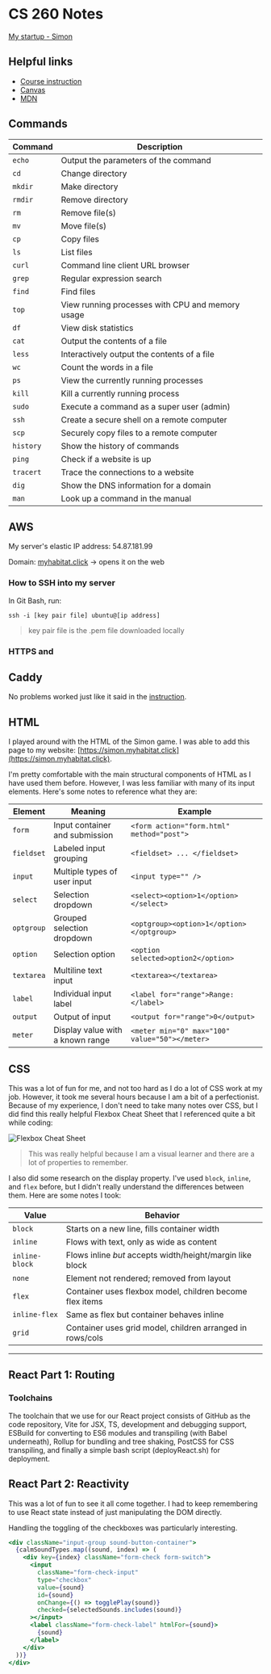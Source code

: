 # CS 260 Notes

[My startup - Simon](https://simon.cs260.click)

## Helpful links

- [Course instruction](https://github.com/webprogramming260)
- [Canvas](https://byu.instructure.com)
- [MDN](https://developer.mozilla.org)

## Commands
| Command   | Description                                         |
|-----------|-----------------------------------------------------|
| `echo`    | Output the parameters of the command                |
| `cd`      | Change directory                                    |
| `mkdir`   | Make directory                                      |
| `rmdir`   | Remove directory                                    |
| `rm`      | Remove file(s)                                      |
| `mv`      | Move file(s)                                        |
| `cp`      | Copy files                                          |
| `ls`      | List files                                          |
| `curl`    | Command line client URL browser                     |
| `grep`    | Regular expression search                           |
| `find`    | Find files                                          |
| `top`     | View running processes with CPU and memory usage    |
| `df`      | View disk statistics                                |
| `cat`     | Output the contents of a file                       |
| `less`    | Interactively output the contents of a file         |
| `wc`      | Count the words in a file                           |
| `ps`      | View the currently running processes                |
| `kill`    | Kill a currently running process                    |
| `sudo`    | Execute a command as a super user (admin)           |
| `ssh`     | Create a secure shell on a remote computer          |
| `scp`     | Securely copy files to a remote computer            |
| `history` | Show the history of commands                        |
| `ping`    | Check if a website is up                            |
| `tracert` | Trace the connections to a website                  |
| `dig`     | Show the DNS information for a domain               |
| `man`     | Look up a command in the manual                     |


## AWS

My server's elastic IP address: 54.87.181.99

Domain: [myhabitat.click](https://myhabitat.click) &rarr; opens it on the web

### How to SSH into my server
In Git Bash, run:

`ssh -i [key pair file] ubuntu@[ip address]`
>key pair file is the .pem file downloaded locally

### HTTPS and


## Caddy

No problems worked just like it said in the [instruction](https://github.com/webprogramming260/.github/blob/main/profile/webServers/https/https.md).

## HTML

I played around with the HTML of the Simon game. I was able to add this page to my website: [https://simon.myhabitat.click](https://simon.myhabitat.click).

I'm pretty comfortable with the main structural components of HTML as I have used them before. However, I was less familiar with many of its input elements. Here's some notes to reference what they are:

| Element    | Meaning                          | Example                                        |
| ---------- | -------------------------------- | ---------------------------------------------- |
| `form`     | Input container and submission   | `<form action="form.html" method="post">`      |
| `fieldset` | Labeled input grouping           | `<fieldset> ... </fieldset>`                   |
| `input`    | Multiple types of user input     | `<input type="" />`                            |
| `select`   | Selection dropdown               | `<select><option>1</option></select>`          |
| `optgroup` | Grouped selection dropdown       | `<optgroup><option>1</option></optgroup>`      |
| `option`   | Selection option                 | `<option selected>option2</option>`            |
| `textarea` | Multiline text input             | `<textarea></textarea>`                        |
| `label`    | Individual input label           | `<label for="range">Range: </label>`           |
| `output`   | Output of input                  | `<output for="range">0</output>`               |
| `meter`    | Display value with a known range | `<meter min="0" max="100" value="50"></meter>` |


## CSS

This was a lot of fun for me, and not too hard as I do a lot of CSS work at my job. However, it took me several hours because I am a bit of a perfectionist. Because of my experience, I don't need to take many notes over CSS, but I did find this really helpful Flexbox Cheat Sheet that I referenced quite a bit while coding:

![Flexbox Cheat Sheet](https://preview.redd.it/vd9dc7wfk9471.png?width=1080&crop=smart&auto=webp&s=a76f999c5919ea54062092686816e9647c4cd5af)
>This was really helpful because I am a visual learner and there are a lot of properties to remember.

I also did some research on the display property. I've used `block`, `inline`, and `flex` before, but I didn't really understand the differences between them. Here are some notes I took:


| Value         | Behavior                                                                 
|---------------|--------------------------------------------------------------------------|
| `block`     | Starts on a new line, fills container width                              |
| `inline`    | Flows with text, only as wide as content                                 | 
| `inline-block` | Flows inline *but* accepts width/height/margin like block             | 
| `none`      | Element not rendered; removed from layout                                |
| `flex`      | Container uses flexbox model, children become flex items                 |
| `inline-flex` | Same as flex but container behaves inline                              |
| `grid`      | Container uses grid model, children arranged in rows/cols                |

---

## React Part 1: Routing

### Toolchains
The toolchain that we use for our React project consists of GitHub as the code repository, Vite for JSX, TS, development and debugging support, ESBuild for converting to ES6 modules and transpiling (with Babel underneath), Rollup for bundling and tree shaking, PostCSS for CSS transpiling, and finally a simple bash script (deployReact.sh) for deployment.

## React Part 2: Reactivity

This was a lot of fun to see it all come together. I had to keep remembering to use React state instead of just manipulating the DOM directly.

Handling the toggling of the checkboxes was particularly interesting.

```jsx
<div className="input-group sound-button-container">
  {calmSoundTypes.map((sound, index) => (
    <div key={index} className="form-check form-switch">
      <input
        className="form-check-input"
        type="checkbox"
        value={sound}
        id={sound}
        onChange={() => togglePlay(sound)}
        checked={selectedSounds.includes(sound)}
      ></input>
      <label className="form-check-label" htmlFor={sound}>
        {sound}
      </label>
    </div>
  ))}
</div>
```
